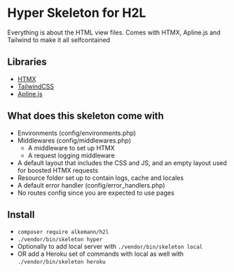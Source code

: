 # Hyper Skeleton for H2L

Everything is about the HTML view files. Comes with HTMX, Apline.js and Tailwind to make it all selfcontained

## Libraries

 - [HTMX](htmx.org)
 - [TailwindCSS](https://tailwindcss.com/)
 - [Apline.js](https://alpinejs.dev/)

## What does this skeleton come with

 - Environments (config/environments.php)
 - Middlewares (config/middlewares.php)
   - A middleware to set up HTMX
   - A request logging middleware
 - A default layout that includes the CSS and JS, and an empty layout used for boosted HTMX requests
 - Resource folder set up to contain logs, cache and locales
 - A default error handler (config/error_handlers.php)
 - No routes config since you are expected to use pages

## Install

 - `composer require alkemann/h2l`
 - `./vendor/bin/skeleton hyper`
 - Optionally to add local server with `./vendor/bin/skeleton local`
 - OR add a Heroku set of commands with local as well with `./vendor/bin/skeleton heroku`


